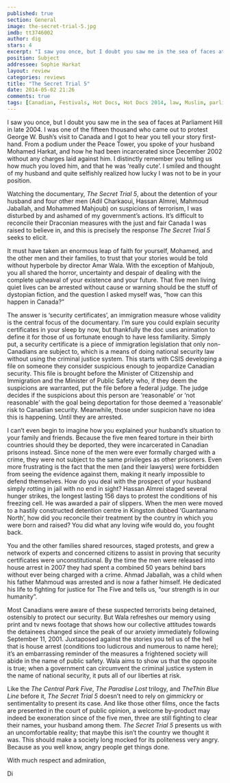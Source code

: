 ```yaml
---
published: true
section: General
image: the-secret-trial-5.jpg
imdb: tt3746002
author: dig
stars: 4
excerpt: "I saw you once, but I doubt you saw me in the sea of faces at Parliament Hill in late 2004."
position: Subject
addressee: Sophie Harkat
layout: review
categories: reviews
title: "The Secret Trial 5"
date: 2014-05-02 21:26
comments: true
tags: [Canadian, Festivals, Hot Docs, Hot Docs 2014, law, Muslim, parliament, The Secret Trial 5]
---
```

<p>I saw you once, but I doubt you saw me in the sea of faces at Parliament Hill in late 2004. I was one of the fifteen thousand who came out to protest George W. Bush&rsquo;s visit to Canada and I got to hear you tell your story first-hand. From a podium under the Peace Tower, you spoke of your husband Mohamed Harkat, and how he had been incarcerated since December 2002 without any charges laid against him. I distinctly remember you telling us how much you loved him, and that he was &lsquo;really cute&rsquo;. I smiled and thought of my husband and quite selfishly realized how lucky I was not to be in your position.</p>
<p>Watching the documentary, <em>The Secret Trial 5</em>, about the detention of your husband and four other men (Adil Charkaoui, Hassan Almrei, Mahmoud Jaballah, and Mohammed Mahjoub) on suspicions of terrorism, I was disturbed by and ashamed of my government&rsquo;s actions. It&rsquo;s difficult to reconcile their Draconian measures with the just and fair Canada I was raised to believe in, and this is precisely the response <em>The Secret Trial 5</em> seeks to elicit.</p>
<p>It must have taken an enormous leap of faith for yourself, Mohamed, and the other men and their families, to trust that your stories would be told without hyperbole by director Amar Wala. With the exception of Mahjoub, you all shared the horror, uncertainty and despair of dealing with the complete upheaval of your existence and your future. That five men living quiet lives can be arrested without cause or warning should be the stuff of dystopian fiction, and the question I asked myself was, &ldquo;how can this happen in Canada?&rdquo;</p>
<p>The answer is &lsquo;security certificates&rsquo;, an immigration measure whose validity is the central focus of the documentary. I&rsquo;m sure you could explain security certificates in your sleep by now, but thankfully the doc uses animation to define it for those of us fortunate enough to have less familiarity. Simply put, a security certificate is a piece of immigration legislation that only non-Canadians are subject to, which is a means of doing national security law without using the criminal justice system. This starts with CSIS developing a file on someone they consider suspicious enough to jeopardize Canadian security. This file is brought before the Minister of Citizenship and Immigration and the Minister of Public Safety who, if they deem the suspicions are warranted, put the file before a federal judge. The judge decides if the suspicions about this person are &lsquo;reasonable&rsquo; or &lsquo;not reasonable&rsquo; with the goal being deportation for those deemed a &lsquo;reasonable&rsquo; risk to Canadian security. Meanwhile, those under suspicion have no idea this is happening. Until they are arrested.</p>
<p>I can&rsquo;t even begin to imagine how you explained your husband&rsquo;s situation to your family and friends. Because the five men feared torture in their birth countries should they be deported, they were incarcerated in Canadian prisons instead. Since none of the men were ever formally charged with a crime, they were not subject to the same privileges as other prisoners. Even more frustrating is the fact that the men (and their lawyers) were forbidden from seeing the evidence against them, making it nearly impossible to defend themselves. How do you deal with the prospect of your husband simply rotting in jail with no end in sight? Hassan Almrei staged several hunger strikes, the longest lasting 156 days to protest the conditions of his freezing cell. He was awarded a pair of slippers. When the men were moved to a hastily constructed detention centre in Kingston dubbed &lsquo;Guantanamo North&rsquo;, how did you reconcile their treatment by the country in which you were born and raised? You did what any loving wife would do, you fought back.</p>
<p>You and the other families shared resources, staged protests, and grew a network of experts and concerned citizens to assist in proving that security certificates were unconstitutional. By the time the men were released into house arrest in 2007 they had spent a combined 50 years behind bars without ever being charged with a crime. Ahmad Jaballah, was a child when his father Mahmoud was arrested and is now a father himself. He dedicated his life to fighting for justice for The Five and tells us, &ldquo;our strength is in our humanity&rdquo;.</p>
<p>Most Canadians were aware of these suspected terrorists being detained, ostensibly to protect our security. But Wala refreshes our memory using print and tv news footage that shows how our collective attitudes towards the detainees changed since the peak of our anxiety immediately following September 11, 2001. Juxtaposed against the stories you tell us of the hell that is house arrest (conditions too ludicrous and numerous to name here); it&rsquo;s an embarrassing reminder of the measures a frightened society will abide in the name of public safety. Wala aims to show us that the opposite is true; when a government can circumvent the criminal justice system in the name of national security, it puts all of our liberties at risk.</p>
<p>Like the <em>The</em> <em>Central Park Five</em>, <em>The</em> <em>Paradise Lost </em>trilogy,<em> </em>and <em>TheThin Blue Line</em> before it, <em>The Secret Trial 5 </em>doesn&rsquo;t need to rely on gimmickry or sentimentality to present its case. And like those other films, once the facts are presented in the court of public opinion, a welcome by-product may indeed be exoneration since of the five men, three are still fighting to clear their names, your husband among them. <em>The Secret Trial 5</em> presents us with an uncomfortable reality; that maybe this isn&rsquo;t the country we thought it was. This should make a society long mocked for its politeness very angry. Because as you well know, angry people get things done.&nbsp;</p>
<p>With much respect and admiration,&nbsp;</p>
<p>Di</p>
